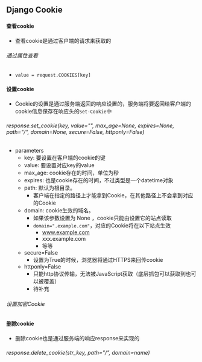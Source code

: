 ## Django Cookie


#### 查看cookie
- 查看cookie是通过客户端的请求来获取的


###### 通过属性查看
- `value = request.COOKIES[key]`



#### 设置cookie

- Cookie的设置是通过服务端返回的响应设置的，服务端将要返回给客户端的cookie信息保存在响应头的`Set-Cookie`中

###### response.set_cookie(key, value="", max_age=None, expires=None, path="/", domain=None, secure=False, httponly=False)
- parameters
	- key: 要设置在客户端的cookie的键
	- value: 要设置对应key的value
	- max_age: cookie存在的时间，单位为秒
	- expires: 也是cookie存在的时间，不过类型是一个datetime对象
	- path: 默认为根目录。
		- 客户端在指定的路径上才能拿到Cookie，在其他路径上不会拿到对应的Cookie
	- domain: cookie生效的域名。
		- 如果该参数设置为 None ，cookie只能由设置它的站点读取
		- `domain=".example.com"`，对应的Cookie将在以下站点生效
			- www.example.com
			- xxx.example.com
			- 等等
	- secure=False
		- 设置为True的时候，浏览器将通过HTTPS来回传cookie
	- httponly=False
		- 只能http协议传输，无法被JavaScript获取（底层抓包可以获取到也可以被覆盖）
		- 待补充

###### 设置加密Cookie


#### 删除cookie
- 删除cookie也是通过服务端的响应response来实现的

###### response.delete_cookie(str_key, path="/", domain=name)
